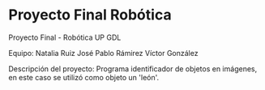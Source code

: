 # Proyecto Final Robótica
Proyecto Final - Robótica UP GDL

Equipo:
Natalia Ruiz
José Pablo Rámirez
Víctor González 

Descripción del proyecto:
Programa identificador de objetos en imágenes, en este caso se utilizó como objeto un 'león'.
